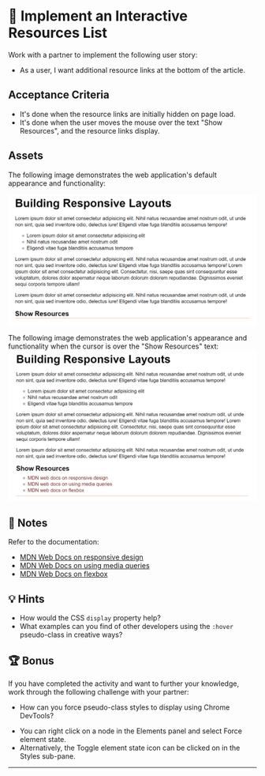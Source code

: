 # 📖 Implement an Interactive Resources List
Work with a partner to implement the following user story:
* As a user, I want additional resource links at the bottom of the article.

## Acceptance Criteria
* It's done when the resource links are initially hidden on page load.
* It's done when the user moves the mouse over the text "Show Resources", and the resource links display.

## Assets
The following image demonstrates the web application's default appearance and functionality:

![The text "Show Resources" appears below an article titled "Building Responsive Layouts".](./assets/images/01-resources-closed.png)

The following image demonstrates the web application's appearance and functionality when the cursor is over the "Show Resources" text:
![Three links to the MDN Web Docs appear under the text "Show Resources".](./assets/images/02-resources-open.png)

## 📝 Notes
Refer to the documentation: 
* [MDN Web Docs on responsive design](https://developer.mozilla.org/en-US/docs/Learn/CSS/CSS_layout/Responsive_Design)
* [MDN Web Docs on using media queries](https://developer.mozilla.org/en-US/docs/Web/CSS/Media_Queries/Using_media_queries)
* [MDN Web Docs on flexbox](https://developer.mozilla.org/en-US/docs/Learn/CSS/CSS_layout/Flexbox)

## 💡 Hints
* How would the CSS `display` property help?
* What examples can you find of other developers using the `:hover` pseudo-class in creative ways?

## 🏆 Bonus
If you have completed the activity and want to further your knowledge, work through the following challenge with your partner:
* How can you force pseudo-class styles to display using Chrome DevTools?
- You can right click on a node in the Elements panel and select Force element state. 
- Alternatively, the Toggle element state icon can be clicked on in the Styles sub-pane.
---